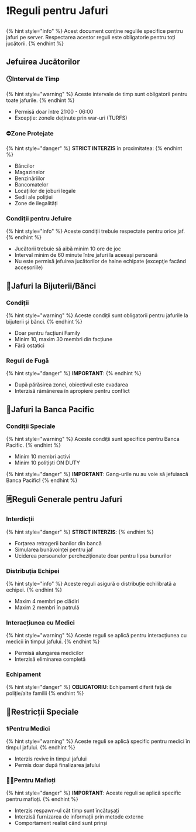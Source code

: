 # ❗Reguli pentru Jafuri

{% hint style="info" %}
Acest document conține regulile specifice pentru jafuri pe server. Respectarea acestor reguli este obligatorie pentru toți jucătorii.
{% endhint %}

## Jefuirea Jucătorilor

### 🕓Interval de Timp
{% hint style="warning" %}
Aceste intervale de timp sunt obligatorii pentru toate jafurile.
{% endhint %}

- Permisă doar între 21:00 - 06:00
- Excepție: zonele deținute prin war-uri (TURFS)

### ⛔Zone Protejate
{% hint style="danger" %}
**STRICT INTERZIS** în proximitatea:
{% endhint %}

- Băncilor
- Magazinelor
- Benzinăriilor
- Bancomatelor
- Locațiilor de joburi legale
- Sedii ale poliției
- Zone de ilegalități

### Condiții pentru Jefuire
{% hint style="info" %}
Aceste condiții trebuie respectate pentru orice jaf.
{% endhint %}

- Jucătorii trebuie să aibă minim 10 ore de joc
- Interval minim de 60 minute între jafuri la aceeași persoană
- Nu este permisă jefuirea jucătorilor de haine echipate (excepţie facând accesoriile)

## 🔪Jafuri la Bijuterii/Bănci

### Condiții
{% hint style="warning" %}
Aceste condiții sunt obligatorii pentru jafurile la bijuterii și bănci.
{% endhint %}

- Doar pentru facțiuni Family
- Minim 10, maxim 30 membri din facțiune
- Fără ostatici

### Reguli de Fugă
{% hint style="danger" %}
**IMPORTANT**: 
{% endhint %}

- După părăsirea zonei, obiectivul este evadarea
- Interzisă rămânerea în apropiere pentru conflict


## 🏦Jafuri la Banca Pacific

### Condiții Speciale
{% hint style="warning" %}
Aceste condiții sunt specifice pentru Banca Pacific.
{% endhint %}

- Minim 10 membri activi
- Minim 10 polițiști ON DUTY

{% hint style="danger" %}
**IMPORTANT**: Gang-urile nu au voie să jefuiască Banca Pacific!
{% endhint %}

## 🗒️Reguli Generale pentru Jafuri

### Interdicții
{% hint style="danger" %}
**STRICT INTERZIS**: 
{% endhint %}

- Forțarea retragerii banilor din bancă
- Simularea bunăvoinței pentru jaf
- Uciderea persoanelor percheziționate doar pentru lipsa bunurilor

### Distribuția Echipei
{% hint style="info" %}
Aceste reguli asigură o distribuție echilibrată a echipei.
{% endhint %}

- Maxim 4 membri pe clădiri
- Maxim 2 membri în patrulă

### Interacțiunea cu Medici
{% hint style="warning" %}
Aceste reguli se aplică pentru interacțiunea cu medicii în timpul jafului.
{% endhint %}

- Permisă alungarea medicilor
- Interzisă eliminarea completă

### Echipament
{% hint style="danger" %}
**OBLIGATORIU**: Echipament diferit față de poliție/alte familii
{% endhint %}

## 🛑Restricții Speciale

### ⚕️Pentru Medici
{% hint style="warning" %}
Aceste reguli se aplică specific pentru medici în timpul jafului.
{% endhint %}

- Interzis revive în timpul jafului
- Permis doar după finalizarea jafului

### 🥷🏽Pentru Mafioți
{% hint style="danger" %}
**IMPORTANT**: Aceste reguli se aplică specific pentru mafioți.
{% endhint %}

- Interzis respawn-ul cât timp sunt încătușați
- Interzisă furnizarea de informații prin metode externe
- Comportament realist când sunt prinși 